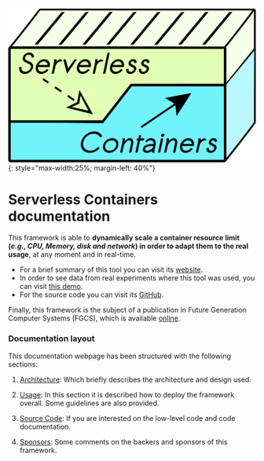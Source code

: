 ![Logo](img/logo.png){: style="max-width:25%; margin-left: 40%"}

# Serverless Containers documentation
 
This framework is able to **dynamically scale a container resource limit (_e.g., CPU, Memory, disk and network_) in order to adapt them to the real usage**, at any moment and in real-time.

* For a brief summary of this tool you can visit its [website](http://bdwatchdog.dec.udc.es/serverless/index.html).
* In order to see data from real experiments where this tool was used, you can visit [this demo](http://bdwatchdog.dec.udc.es/TimeseriesViewer_DEMO/).
* For the source code you can visit its [GitHub](https://github.com/JonatanEnes/ServerlessContainers).

Finally, this framework is the subject of a publication in Future Generation Computer Systems (FGCS), which is available [online](https://www.sciencedirect.com/science/article/pii/S0167739X19310015).

### Documentation layout

This documentation webpage has been structured with the following sections:

1. [Architecture](architecture.md): Which briefly describes the architecture and design used.

2. [Usage](usage.md): In this section it is described how to deploy the framework overall. Some guidelines are also provided.

3. [Source Code](code/src/index.html): If you are interested on the low-level code and code documentation. 

4. [Sponsors](sponsors.md): Some comments on the backers and sponsors of this framework.